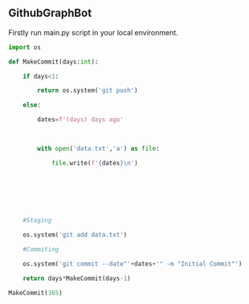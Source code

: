 
## GithubGraphBot

Firstly run main.py script in your local environment.
```python
import os

def MakeCommit(days:int):

    if days<1:

        return os.system('git push')

    else:

        dates=f'(days) days ago'

        

        with open('data.txt','a') as file:

            file.write(f'{dates}\n')

            

            



    #Staging

    os.system('git add data.txt')

    #Commiting

    os.system('git commit --date"'+dates+'" -m "Initial Commit"')  

    return days*MakeCommit(days-1)      

MakeCommit(365)
```
